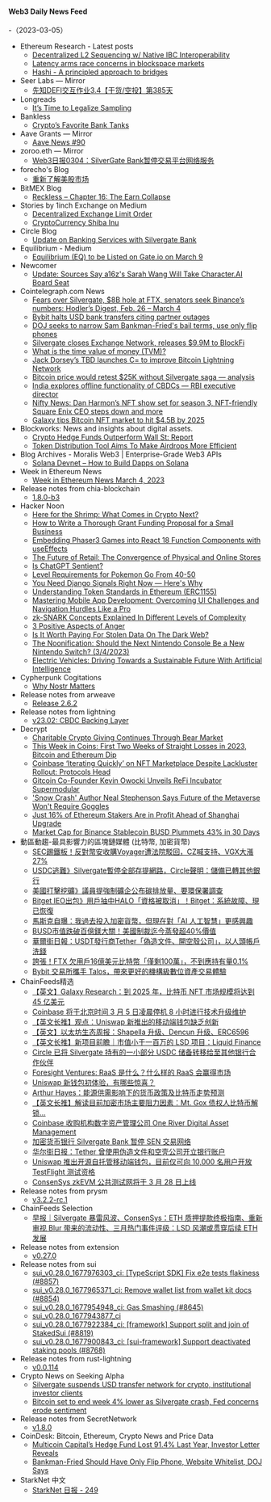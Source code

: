 #### Web3 Daily News Feed
-（2023-03-05）

- Ethereum Research - Latest posts
  - [Decentralized L2 Sequencing w/ Native IBC Interoperability](https://ethresear.ch/t/decentralized-l2-sequencing-w-native-ibc-interoperability/14944/12)
  - [Latency arms race concerns in blockspace markets](https://ethresear.ch/t/latency-arms-race-concerns-in-blockspace-markets/14957/2)
  - [Hashi - A principled approach to bridges](https://ethresear.ch/t/hashi-a-principled-approach-to-bridges/14725/6)
- Seer Labs — Mirror
  - [先知DEFI交互作业3.4【干货/空投】第385天](https://mirror.xyz/seerlabs.eth/vkMSFZ-a4aGZVSyRuSYf0Um7GPRsof29E3Oo2QXEaBU)
- Longreads
  - [It’s Time to Legalize Sampling](https://longreads.com/2023/03/03/its-time-to-legalize-sampling/)
- Bankless
  - [Crypto’s Favorite Bank Tanks](https://newsletter.banklesshq.com/p/cryptos-favorite-bank-tanks)
- Aave Grants — Mirror
  - [Aave News #90](https://aavegrants.mirror.xyz/ljtcbvovrkZxslXdHMx5fg7Lg0x7ZKfOQ8YEjIEYRtg)
- zoroo.eth — Mirror
  - [Web3日报0304：SilverGate Bank暂停交易平台网络服务](https://mirror.xyz/zoroo.eth/D0FPXUmk0ceuFx-hj3DeYaZZIDDNEWCJgXTzg3j-m-4)
- forecho's Blog
  - [重新了解美股市场](https://blog.forecho.com/understanding-the-us-stock-market.html)
- BitMEX Blog
  - [Reckless – Chapter 16: The Earn Collapse](https://blog.bitmex.com/reckless-chapter-16-the-earn-collapse/)
- Stories by 1inch Exchange on Medium
  - [Decentralized Exchange Limit Order](https://medium.com/decentralized-exchange/decentralized-exchange-limit-order-bd52957b9cef?source=rss-c4f4cadf8a31------2)
  - [CryptoCurrency Shiba Inu](https://medium.com/crypto-crash/cryptocurrency-shiba-inu-9f7853891926?source=rss-c4f4cadf8a31------2)
- Circle Blog
  - [Update on Banking Services with Silvergate Bank](https://www.circle.com/blog/update-on-banking-services-with-silvergate-bank)
- Equilibrium - Medium
  - [Equilibrium (EQ) to be Listed on Gate.io on March 9](https://medium.com/equilibrium-eosdt/equilibrium-eq-to-be-listed-on-gate-io-on-march-9-928fd42a128d?source=rss----57df018d3ce6---4)
- Newcomer
  - [Update: Sources Say a16z's Sarah Wang Will Take Character.AI Board Seat](https://www.newcomer.co/p/update-sources-say-a16zs-sarah-wang)
- Cointelegraph.com News
  - [Fears over Silvergate, $8B hole at FTX, senators seek Binance’s numbers: Hodler’s Digest, Feb. 26 – March 4](https://cointelegraph.com/magazine/fears-over-silvergate-8b-hole-at-ftx-senators-seek-binances-numbers-hodlers-digest-feb-26-march-4/)
  - [Bybit halts USD bank transfers citing partner outages](https://cointelegraph.com/news/bybit-halts-usd-bank-transfers-citing-partner-outages)
  - [DOJ seeks to narrow Sam Bankman-Fried's bail terms, use only flip phones](https://cointelegraph.com/news/u-s-attorney-seeks-to-narrow-sam-bankman-fried-s-bail-terms-use-only-flip-phones)
  - [Silvergate closes Exchange Network, releases $9.9M to BlockFi](https://cointelegraph.com/news/silvergate-closes-exchange-network-releases-9-9m-to-blockfi)
  - [What is the time value of money (TVM)?](https://cointelegraph.com/news/what-is-the-time-value-of-money-tvm)
  - [Jack Dorsey’s TBD launches C= to improve Bitcoin Lightning Network](https://cointelegraph.com/news/jack-dorsey-s-tbd-launches-c-to-improve-bitcoin-lightning-network)
  - [Bitcoin price would retest $25K without Silvergate saga — analysis](https://cointelegraph.com/news/bitcoin-price-would-retest-25k-without-silvergate-saga-analysis)
  - [India explores offline functionality of CBDCs — RBI executive director](https://cointelegraph.com/news/india-explores-offline-functionality-of-cbdcs-rbi-executive-director)
  - [Nifty News: Dan Harmon’s NFT show set for season 3, NFT-friendly Square Enix CEO steps down and more](https://cointelegraph.com/news/nifty-news-dan-harmon-s-nft-show-set-for-season-3-nft-friendly-square-enix-ceo-steps-down-and-more)
  - [Galaxy tips Bitcoin NFT market to hit $4.5B by 2025](https://cointelegraph.com/news/galaxy-tips-bitcoin-nft-market-to-hit-4-5b-by-2025)
- Blockworks: News and insights about digital assets.
  - [Crypto Hedge Funds Outperform Wall St: Report](https://blockworks.co/news/crypto-hedge-fund-trends-2023)
  - [Token Distribution Tool Aims To Make Airdrops More Efficient](https://blockworks.co/news/token-distribution-tool-efficient-airdrops)
- Blog Archives - Moralis Web3 | Enterprise-Grade Web3 APIs
  - [Solana Devnet – How to Build Dapps on Solana](https://moralis.io/solana-devnet-how-to-build-dapps-on-solana/)
- Week in Ethereum News
  - [Week in Ethereum News  March 4, 2023](https://weekinethereumnews.com/week-in-ethereum-news-march-4-2023/)
- Release notes from chia-blockchain
  - [1.8.0-b3](https://github.com/Chia-Network/chia-blockchain/releases/tag/1.8.0-b3)
- Hacker Noon
  - [Here for the Shrimp: What Comes in Crypto Next?](https://hackernoon.com/here-for-the-shrimp-what-comes-in-crypto-next?source=rss)
  - [How to Write a Thorough Grant Funding Proposal for a Small Business](https://hackernoon.com/how-to-write-a-thorough-grant-funding-proposal-for-a-small-business?source=rss)
  - [Embedding Phaser3 Games into  React 18 Function Components with useEffects](https://hackernoon.com/embedding-phaser3-games-into-react-18-function-components-with-useeffects?source=rss)
  - [The Future of Retail: The Convergence of Physical and Online Stores](https://hackernoon.com/the-future-of-retail-the-convergence-of-physical-and-online-stores?source=rss)
  - [Is ChatGPT Sentient?](https://hackernoon.com/is-chatgpt-sentient?source=rss)
  - [Level Requirements for Pokemon Go From 40-50](https://hackernoon.com/level-requirements-for-pokemon-go-from-40-50?source=rss)
  - [You Need Django Signals Right Now — Here's Why](https://hackernoon.com/you-need-django-signals-right-now-heres-why?source=rss)
  - [Understanding Token Standards in Ethereum (ERC1155)](https://hackernoon.com/understanding-token-standards-in-ethereum-erc1155?source=rss)
  - [Mastering Mobile App Development: Overcoming UI Challenges and Navigation Hurdles Like a Pro](https://hackernoon.com/mastering-mobile-app-development-overcoming-ui-challenges-and-navigation-hurdles-like-a-pro?source=rss)
  - [zk-SNARK Concepts Explained In Different Levels of Complexity](https://hackernoon.com/zk-snark-concepts-explained-in-different-levels-of-complexity?source=rss)
  - [3 Positive Aspects of Anger](https://hackernoon.com/3-positive-aspects-of-anger?source=rss)
  - [Is It Worth Paying For Stolen Data On The Dark Web?](https://hackernoon.com/is-it-worth-paying-for-stolen-data-on-the-dark-web?source=rss)
  - [The Noonification: Should the Next Nintendo Console Be a New Nintendo Switch? (3/4/2023)](https://hackernoon.com/3-4-2023-noonification?source=rss)
  - [Electric Vehicles: Driving Towards a Sustainable Future With Artificial Intelligence](https://hackernoon.com/electric-vehicles-driving-towards-a-sustainable-future-with-artificial-intelligence?source=rss)
- Cypherpunk Cogitations
  - [Why Nostr Matters](https://blog.lopp.net/why-nostr-matters/)
- Release notes from arweave
  - [Release 2.6.2](https://github.com/ArweaveTeam/arweave/releases/tag/N.2.6.2)
- Release notes from lightning
  - [v23.02: CBDC Backing Layer](https://github.com/ElementsProject/lightning/releases/tag/v23.02)
- Decrypt
  - [Charitable Crypto Giving Continues Through Bear Market](https://decrypt.co/122729/crypto-charity-donations-humanitarian-disaster-aid-relief)
  - [This Week in Coins: First Two Weeks of Straight Losses in 2023, Bitcoin and Ethereum Dip](https://decrypt.co/122722/this-week-in-coins-first-two-weeks-of-losses-in-2023-bitcoin-and-ethereum-dip)
  - [Coinbase ‘Iterating Quickly’ on NFT Marketplace Despite Lackluster Rollout: Protocols Head](https://decrypt.co/122719/coinbase-forges-ahead-despite-lackluster-nft-marketplace-rollout)
  - [Gitcoin Co-Founder Kevin Owocki Unveils ReFi Incubator Supermodular](https://decrypt.co/122681/gitcoin-kevin-owocki-refi-incubator-supermodular)
  - ['Snow Crash' Author Neal Stephenson Says Future of the Metaverse Won't Require Goggles](https://decrypt.co/122695/snow-crash-author-neal-stephenson-future-of-metaverse-no-goggles)
  - [Just 16% of Ethereum Stakers Are in Profit Ahead of Shanghai Upgrade](https://decrypt.co/122705/just-16-ethereum-stakers-are-profit-ahead-shanghai-upgrade)
  - [Market Cap for Binance Stablecoin BUSD Plummets 43% in 30 Days](https://decrypt.co/122700/market-cap-binance-stablecoin-busd-plummets-30-days)
- 動區動趨-最具影響力的區塊鏈媒體 (比特幣, 加密貨幣)
  - [SEC踢鐵板！反對幣安收購Voyager遭法院駁回，CZ喊支持、VGX大漲27%](https://www.blocktempo.com/sec-objections-voyager-binance-deal-criticized-by-us-judge/)
  - [USDC逃難》Silvergate暫停全部存提網路，Circle聲明：儲備已轉其他銀行](https://www.blocktempo.com/silvergate-suspends-crypto-payments-network-usdc-usdc-circle-escape/)
  - [美國打擊挖礦》議員提強制礦企公布碳排放量、要環保署調查](https://www.blocktempo.com/us-lawmakers-propose-to-force-mining-companies-report-greenhouse-gas-emissions/)
  - [Bitget IEO出包》用戶抽中HALO「資格被取消」！Bitget：系統故障、現已恢復](https://www.blocktempo.com/bitget-halo-ieo-has-experienced-a-system-failure/)
  - [馬斯克自曝：我過去投入加密貨幣，但現在對「AI 人工智慧」更感興趣](https://www.blocktempo.com/elon-musk-used-to-be-in-crypto-but-now-i-got-interested-in-ai/)
  - [BUSD市值跌破百億鎂大關！美國制裁迄今蒸發超40%價值](https://www.blocktempo.com/busd-market-capitalization-falls-below-10-billion/)
  - [華爾街日報：USDT發行商Tether「偽造文件、開空殼公司」，以人頭帳戶洗錢](https://www.blocktempo.com/wsj-tether-used-falsified-documents-and-shell-companies-to-get-bank-accounts/)
  - [誇張！FTX 欠用戶16億美元比特幣「僅剩100萬」，不到應持有量0.1%](https://www.blocktempo.com/new-court-documents-show-ftx-owes-customers-1-6-billion-in-bitcoin/)
  - [Bybit 交易所攜手 Talos，帶來更好的機構級數位資產交易體驗](https://www.blocktempo.com/bybit-talos-partnership-expand-digital-assets-trading-for-institutional-clients/)
- ChainFeeds精选
  - [【英文】Galaxy Research：到 2025 年，比特币 NFT 市场规模将达到 45 亿美元](https://www.galaxy.com/research/whitepapers/bitcoin-ordinals-inscriptions-5-billion-nft-market/)
  - [Coinbase 将于北京时间 3 月 5 日凌晨停机 8 小时进行技术升级维护](https://twitter.com/coinbase/status/1631780257987723265)
  - [【英文长推】观点：Uniswap 新推出的移动端钱包缺乏创新](https://twitter.com/defiignas/status/1631873148969943040)
  - [【英文】以太坊生态周报：Shapella 升级、Dencun 升级、ERC6596](https://weekinethereum.substack.com/p/week-in-ethereum-news-march-4-2023)
  - [【英文长推】新项目前瞻｜市值小于一百万的 LSD 项目：Liquid Finance](https://twitter.com/cryptoblooom/status/1631652512330817538)
  - [Circle 已将 Silvergate 持有的一小部分 USDC 储备转移给至其他银行合作伙伴](https://www.circle.com/blog/update-on-banking-services-with-silvergate-bank)
  - [Foresight Ventures: RaaS 是什么？什么样的 RaaS 会赢得市场](https://mp.weixin.qq.com/s/1MyqEkO6SAro4bu2yVo-sA)
  - [Uniswap 新钱包初体验，有哪些惊喜？](https://www.theblockbeats.info/news/35219)
  - [Arthur Hayes：能源供需影响下的货币政策及比特币走势预测](https://mp.weixin.qq.com/s/r_2xDjwpseFfxWlWCvuCxA)
  - [【英文长推】解读目前加密市场主要阻力因素：Mt. Gox 债权人比特币解锁...](https://twitter.com/milesdeutscher/status/1631696090067255296)
  - [Coinbase 收购机构数字资产管理公司 One River Digital Asset Management](https://www.coinbase.com/blog/coinbase-has-acquired-one-river-digital-asset-management)
  - [加密货币银行 Silvergate Bank 暂停 SEN 交易网络](https://www.silvergate.com/)
  - [华尔街日报：Tether 曾使用伪造文件和空壳公司开立银行账户](https://www.wsj.com/articles/crypto-companies-behind-tether-used-falsified-documents-and-shell-companies-to-get-bank-accounts-f798b0a5)
  - [Uniswap 推出开源自托管移动端钱包，目前仅可向 10,000 名用户开放 TestFlight 测试资格](https://uniswap.org/blog/uniswap-mobile-wallet-early-access)
  - [ConsenSys zkEVM 公共测试网将于 3 月 28 日上线](https://www.coindesk.com/tech/2023/03/03/consensys-developer-of-ethereum-software-says-zkevm-public-testnet-to-go-live-march-28/)
- Release notes from prysm
  - [v3.2.2-rc.1](https://github.com/prysmaticlabs/prysm/releases/tag/v3.2.2-rc.1)
- ChainFeeds Selection
  - [早报｜Silvergate 暴雷风波、ConsenSys：ETH 质押提款终极指南、重新审视 Blur 带来的流动性、三月热门事件评级：LSD 风潮或贯穿后续 ETH 发展](https://chainfeeds.substack.com/p/silvergate-consensyseth-blur-lsd)
- Release notes from extension
  - [v0.27.0](https://github.com/tahowallet/extension/releases/tag/v0.27.0)
- Release notes from sui
  - [sui_v0.28.0_1677976303_ci: [TypeScript SDK] Fix e2e tests flakiness (#8857)](https://github.com/MystenLabs/sui/releases/tag/sui_v0.28.0_1677976303_ci)
  - [sui_v0.28.0_1677965371_ci: Remove wallet list from wallet kit docs (#8854)](https://github.com/MystenLabs/sui/releases/tag/sui_v0.28.0_1677965371_ci)
  - [sui_v0.28.0_1677954948_ci: Gas Smashing (#8645)](https://github.com/MystenLabs/sui/releases/tag/sui_v0.28.0_1677954948_ci)
  - [sui_v0.28.0_1677943877_ci](https://github.com/MystenLabs/sui/releases/tag/sui_v0.28.0_1677943877_ci)
  - [sui_v0.28.0_1677922384_ci: [framework] Support split and join of StakedSui (#8819)](https://github.com/MystenLabs/sui/releases/tag/sui_v0.28.0_1677922384_ci)
  - [sui_v0.28.0_1677900843_ci: [sui-framework] Support deactivated staking pools (#8768)](https://github.com/MystenLabs/sui/releases/tag/sui_v0.28.0_1677900843_ci)
- Release notes from rust-lightning
  - [v0.0.114](https://github.com/lightningdevkit/rust-lightning/releases/tag/v0.0.114)
- Crypto News on Seeking Alpha
  - [Silvergate suspends USD transfer network for crypto, institutional investor clients](https://seekingalpha.com/news/3944193-silvergate-suspends-usd-transfer-network-for-crypto-institutional-investor-clients?utm_source=feed_news_crypto&utm_medium=referral)
  - [Bitcoin set to end week 4% lower as Silvergate crash, Fed concerns erode sentiment](https://seekingalpha.com/news/3944190-bitcoin-set-to-end-week-4-lower-as-silvergate-crash-fed-concerns-erode-sentiment?utm_source=feed_news_crypto&utm_medium=referral)
- Release notes from SecretNetwork
  - [v1.8.0](https://github.com/scrtlabs/SecretNetwork/releases/tag/v1.8.0)
- CoinDesk: Bitcoin, Ethereum, Crypto News and Price Data
  - [Multicoin Capital’s Hedge Fund Lost 91.4% Last Year, Investor Letter Reveals](https://www.coindesk.com/business/2023/03/04/multicoin-capitals-hedge-fund-lost-914-last-year-investor-letter-reveals/?utm_medium=referral&utm_source=rss&utm_campaign=headlines)
  - [Bankman-Fried Should Have Only Flip Phone, Website Whitelist, DOJ Says](https://www.coindesk.com/policy/2023/03/04/bankman-fried-should-have-only-flip-phone-website-whitelist-doj-says/?utm_medium=referral&utm_source=rss&utm_campaign=headlines)
- StarkNet 中文
  - [StarkNet 日报 - 249](https://starknetzh.substack.com/p/starknet-249)
